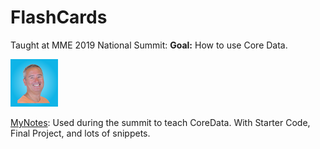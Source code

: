 # FlashCards

Taught at MME 2019 National Summit:
**Goal:** How to use Core Data.

![Image](https://github.com/cwalter50/FlashCards/blob/master/FlashCards/Assets.xcassets/AppIcon.appiconset/Icon-App-76x76%401x.png)

[MyNotes](https://docs.google.com/document/d/1YXyafNk6zpz-DBA_IPexeaD04wR8KJoWMEjwrx6oSz4/edit?usp=sharing): Used during the summit to teach CoreData. With Starter Code, Final Project, and lots of snippets.
